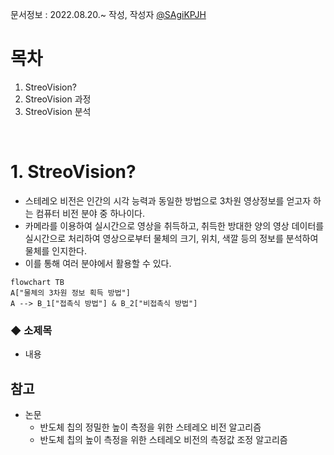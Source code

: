 문서정보 : 2022.08.20.~ 작성, 작성자 [@SAgiKPJH](https://github.com/SAgiKPJH)

# 목차
1. StreoVision?
2. StreoVision 과정
3. StreoVision 분석

<br>

# 1. StreoVision?

 - 스테레오 비전은 인간의 시각 능력과 동일한 방법으로 3차원 영상정보를 얻고자 하는 컴퓨터 비전 분야 중 하나이다.
 - 카메라를 이용하여 실시간으로 영상을 취득하고, 취득한 방대한 양의 영상 데이터를 실시간으로 처리하여 영상으로부터 물체의 크기, 위치, 색깔 등의 정보를 분석하여 물체를 인지한다.
 - 이를 통해 여러 분야에서 활용할 수 있다.

```mermaid
flowchart TB
A["물체의 3차원 정보 획득 방법"]
A --> B_1["접촉식 방법"] & B_2["비접촉식 방법"]

```



### ◆ 소제목
 - 내용

## 참고

- 논문
  - 반도체 칩의 정밀한 높이 측정을 위한 스테레오 비전 알고리즘
  - 반도체 칩의 높이 측정을 위한 스테레오 비전의 측정값 조정 알고리즘